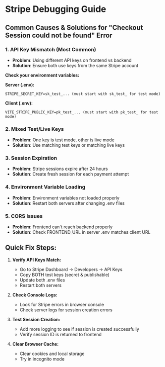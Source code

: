 # Stripe Debugging Guide

## Common Causes & Solutions for "Checkout Session could not be found" Error

### 1. **API Key Mismatch** (Most Common)
- **Problem**: Using different API keys on frontend vs backend
- **Solution**: Ensure both use keys from the same Stripe account

**Check your environment variables:**

**Server (.env):**
```env
STRIPE_SECRET_KEY=sk_test_... (must start with sk_test_ for test mode)
```

**Client (.env):**
```env
VITE_STRIPE_PUBLIC_KEY=pk_test_... (must start with pk_test_ for test mode)
```

### 2. **Mixed Test/Live Keys**
- **Problem**: One key is test mode, other is live mode
- **Solution**: Use matching test keys or matching live keys

### 3. **Session Expiration**
- **Problem**: Stripe sessions expire after 24 hours
- **Solution**: Create fresh session for each payment attempt

### 4. **Environment Variable Loading**
- **Problem**: Environment variables not loaded properly
- **Solution**: Restart both servers after changing .env files

### 5. **CORS Issues**
- **Problem**: Frontend can't reach backend properly
- **Solution**: Check FRONTEND_URL in server .env matches client URL

## Quick Fix Steps:

1. **Verify API Keys Match:**
   - Go to Stripe Dashboard → Developers → API Keys
   - Copy BOTH test keys (secret & publishable)
   - Update both .env files
   - Restart both servers

2. **Check Console Logs:**
   - Look for Stripe errors in browser console
   - Check server logs for session creation errors

3. **Test Session Creation:**
   - Add more logging to see if session is created successfully
   - Verify session ID is returned to frontend

4. **Clear Browser Cache:**
   - Clear cookies and local storage
   - Try in incognito mode